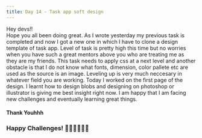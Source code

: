 ```yaml
---
title: Day 14 - Task app soft design
---
```


Hey devs!!     
Hope you all been doing great. As I wrote yesterday my previous task is completed and now I got a new one in which I have to clone a design template of task app. Level of task 
is pretty high this time but no worries when you have such a great mentors above you who are treating me as they are my friends. This task needs to apply css at a next level and 
another obstacle is that I do not know what fonts, dimension, color pallete etc are used as the source is an image. Leveling up is very much neccesary in whatever field you are working.
Today I worked on the first page of the design. I learnt how to design blobs and designing on photoshop or illustrator is giving me best insight right now. I am happy that I am facing 
new challenges and eventually learning great things.   
#### Thank Youhhh
### Happy Challenges! 🏋️‍♀️🏋️‍♂️🏋️‍♀️
